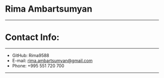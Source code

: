 # Rima Ambartsumyan
*****
# Contact Info:
*****
- GitHub: Rima9588
- E-mail: rima.ambartsumyan@gmail.com
- Phone: +995 551 720 700
*****
